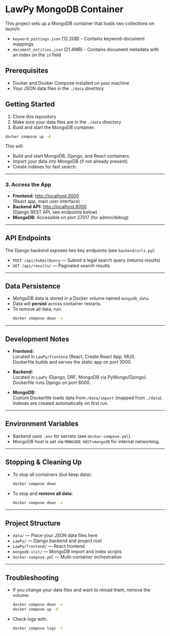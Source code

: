# LawPy MongoDB Container

This project sets up a MongoDB container that loads two collections on launch:
- `keyword_postings.json` (12.2GB) - Contains keyword-document mappings
- `document_entities.json` (21.4MB) - Contains document metadata with an index on the `id` field

## Prerequisites

- Docker and Docker Compose installed on your machine
- Your JSON data files in the `./data` directory

## Getting Started

1. Clone this repository
2. Make sure your data files are in the `./data` directory
3. Build and start the MongoDB container:

```bash
docker compose up -d
```

This will:
- Build and start MongoDB, Django, and React containers.
- Import your data into MongoDB (if not already present).
- Create indexes for fast search.

---

### 3. Access the App

- **Frontend:** [http://localhost:3000](http://localhost:3000)  
  (React app, main user interface)
- **Backend API:** [http://localhost:8000](http://localhost:8000)  
  (Django REST API, see endpoints below)
- **MongoDB:** Accessible on port 27017 (for admin/debug)

---

## API Endpoints

The Django backend exposes two key endpoints (see `backend/urls.py`):

- `POST /api/SubmitQuery` — Submit a legal search query (returns results)
- `GET /api/results/` — Paginated search results


---

## Data Persistence

- MongoDB data is stored in a Docker volume named `mongodb_data`.
- Data will **persist** across container restarts.
- To remove all data, run:  
  ```bash
  docker compose down -v
  ```

---

## Development Notes

- **Frontend:**  
  Located in `LawPy/frontend` (React, Create React App, MUI).  
  Dockerfile builds and serves the static app on port 3000.

- **Backend:**  
  Located in `LawPy` (Django, DRF, MongoDB via PyMongo/Djongo).  
  Dockerfile runs Django on port 8000.

- **MongoDB:**  
  Custom Dockerfile loads data from `/data/import` (mapped from `./data`).  
  Indexes are created automatically on first run.

---

## Environment Variables

- Backend uses `.env` for secrets (see `docker-compose.yml`).
- MongoDB host is set via `MONGODB_HOST=mongodb` for internal networking.

---

## Stopping & Cleaning Up

- To stop all containers (but keep data):  
  ```bash
  docker compose down
  ```
- To stop and **remove all data**:  
  ```bash
  docker compose down -v
  ```

---

## Project Structure

- `data/` — Place your JSON data files here
- `LawPy/` — Django backend and project root
- `LawPy/frontend/` — React frontend
- `mongodb-init/` — MongoDB import and index scripts
- `docker-compose.yml` — Multi-container orchestration

---

## Troubleshooting

- If you change your data files and want to reload them, remove the volume:
  ```bash
  docker compose down -v
  docker compose up -d
  ```
- Check logs with:
  ```bash
  docker compose logs -f
  ``` 